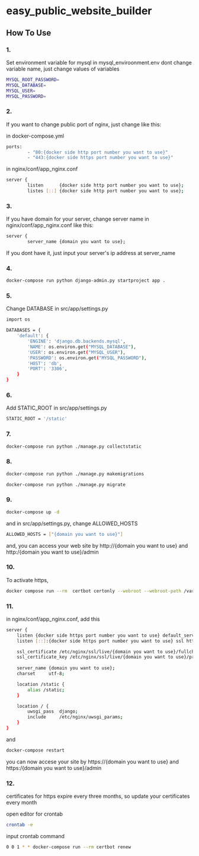 # easy_public_website_builder

## How To Use

### 1.
Set environment variable for mysql in mysql_enviroonment.env
dont change variable name, just change values of variables
```sh
MYSQL_ROOT_PASSWORD=
MYSQL_DATABASE=
MYSQL_USER=
MYSQL_PASSWORD=
```

### 2.
If you want to change public port of nginx, just change like this:

in docker-compose.yml
```sh
ports:
        - "80:{docker side http port number you want to use}"
        - "443:{docker side https port number you want to use}"
```

in nginx/conf/app_nginx.conf
```sh
server {
        listen      {docker side http port number you want to use};
        listes [::] {docker side http port number you want to use};
```
### 3.
If you have domain for your server, change server name in nginx/conf/app_nginx.conf like this:
```sh
server {
        server_name {domain you want to use};
```

If you dont have it, just input your server's ip address at server_name

### 4.
```sh
docker-compose run python django-admin.py startproject app .
```

### 5.
Change DATABASE in src/app/settings.py
```sh
import os

DATABASES = {
    'default': {
        'ENGINE': 'django.db.backends.mysql',
        'NAME': os.environ.get("MYSQL_DATABASE"),
        'USER': os.environ.get("MYSQL_USER"),
        'PASSWORD': os.environ.get("MYSQL_PASSWORD"),
        'HOST': 'db',
        'PORT': '3306',
    }
}
```

### 6.
Add STATIC_ROOT in src/app/settings.py
```sh
STATIC_ROOT = '/static'
```

### 7.
```sh
docker-compose run python ./manage.py collectstatic
```

### 8.
```sh
docker-compose run python ./manage.py makemigrations

docker-compose run python ./manage.py migrate
```

### 9.
```sh
docker-compose up -d
```

and in src/app/settings.py, change ALLOWED_HOSTS
```sh
ALLOWED_HOSTS = ["{domain you want to use}"]
```
and, you can access your web site by http://{domain you want to use} and http:/{domain you want to use}/admin


### 10.
To activate https,
```sh
docker compose run --rm  certbot certonly --webroot --webroot-path /var/www/certbot/ -d {domain you want to use}
```

### 11.
in nginx/conf/app_nginx.conf, add this
```sh
server {
    listen {docker side https port number you want to use} default_server ssl http2;
    listen [::]:{docker side https port number you want to use} ssl http2;

    ssl_certificate /etc/nginx/ssl/live/{domain you want to use}/fullchain.pem;
    ssl_certificate_key /etc/nginx/ssl/live/{domain you want to use}/privkey.pem;
    
    server_name {domain you want to use};
    charset     utf-8;

    location /static {
        alias /static;
    }

    location / {
        uwsgi_pass  django;
        include     /etc/nginx/uwsgi_params;
    }
}
```

and
```sh
docker-compose restart
```
you can now accese your site by https://{domain you want to use} and https:/{domain you want to use}/admin

### 12.
certificates for https expire every three months, so update your certificates every month

open editor for crontab
```sh
crontab -e
```

input crontab command
```sh
0 0 1 * * docker-compose run --rm certbot renew
```
